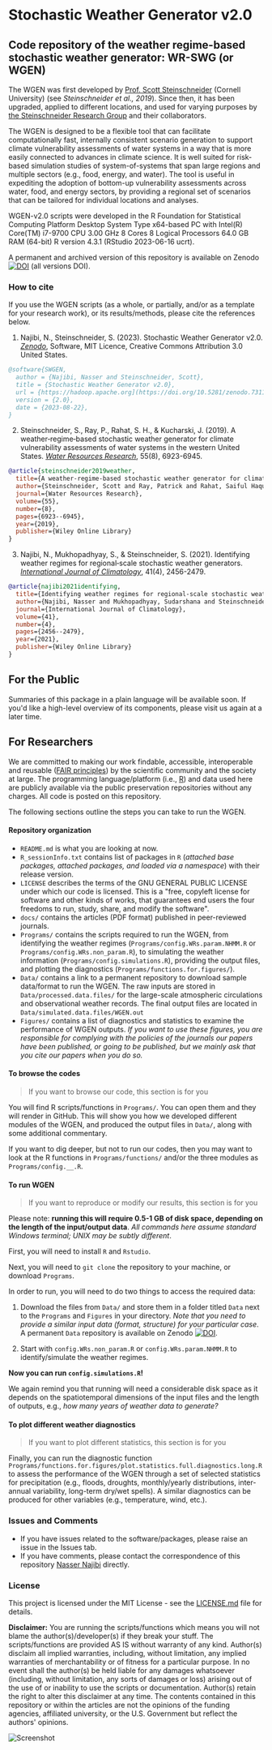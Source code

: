 # Stochastic Weather Generator v2.0

## Code repository of the weather regime-based stochastic weather generator: WR-SWG (or WGEN) ##

The WGEN was first developed by [Prof. Scott Steinschneider](https://github.com/SteinschneiderLab) (Cornell University) (see *Steinschneider et al., 2019*). 
Since then, it has been upgraded, applied to different locations, and used for varying purposes by [the Steinschneider Research Group]( https://blogs.cornell.edu/steinschneider/) and their collaborators.

The WGEN is designed to be a flexible tool that can facilitate computationally fast, internally consistent scenario generation to support climate vulnerability assessments of water systems in a way that is more easily connected to advances in climate science. 
It is well suited for risk-based simulation studies of system-of-systems that span large regions and multiple sectors (e.g., food, energy, and water).
The tool is useful in expediting the adoption of bottom-up vulnerability assessments across water, food, and energy sectors, by providing a regional set of scenarios that can be tailored for individual locations and analyses.

WGEN-v2.0 scripts were developed in the R Foundation for Statistical Computing Platform Desktop System Type x64-based PC with Intel(R) Core(TM) i7-9700 CPU 3.00 GHz 8 Cores 8 Logical Processors 64.0 GB RAM (64-bit) R version 4.3.1 (RStudio 2023-06-16 ucrt).

A permanent and archived version of this repository is available on Zenodo [![DOI](https://zenodo.org/badge/DOI/10.5281/zenodo.7311768.svg)](https://doi.org/10.5281/zenodo.7311768) (all versions DOI).

### How to cite

If you use the WGEN scripts (as a whole, or partially, and/or as a template for your research work), 
or its results/methods, please cite the references below.

1. Najibi, N., Steinschneider, S. (2023). Stochastic Weather Generator v2.0. *[Zenodo](https://doi.org/10.5281/zenodo.7311768)*, Software, MIT Licence, Creative Commons Attribution 3.0 United States.

```bibtex
@software{SWGEN,
  author = {Najibi, Nasser and Steinschneider, Scott},
  title = {Stochastic Weather Generator v2.0},
  url = {https://hadoop.apache.org](https://doi.org/10.5281/zenodo.7311768},
  version = {2.0},
  date = {2023-08-22},
}
```

2. Steinschneider, S., Ray, P., Rahat, S. H., & Kucharski, J. (2019). A weather‐regime‐based stochastic weather generator for climate vulnerability assessments of water systems in the western United States. *[Water Resources Research](https://doi.org/10.1029/2018WR024446)*, 55(8), 6923-6945.

```bibtex
@article{steinschneider2019weather,
  title={A weather-regime-based stochastic weather generator for climate vulnerability assessments of water systems in the western United States},
  author={Steinschneider, Scott and Ray, Patrick and Rahat, Saiful Haque and Kucharski, John},
  journal={Water Resources Research},
  volume={55},
  number={8},
  pages={6923--6945},
  year={2019},
  publisher={Wiley Online Library}
}
```

3. Najibi, N., Mukhopadhyay, S., & Steinschneider, S. (2021). Identifying weather regimes for regional‐scale stochastic weather generators. *[International Journal of Climatology](https://doi.org/10.1002/joc.6969)*, 41(4), 2456-2479.
```bibtex
@article{najibi2021identifying,
  title={Identifying weather regimes for regional-scale stochastic weather generators},
  author={Najibi, Nasser and Mukhopadhyay, Sudarshana and Steinschneider, Scott},
  journal={International Journal of Climatology},
  volume={41},
  number={4},
  pages={2456--2479},
  year={2021},
  publisher={Wiley Online Library}
}
```

## For the Public

Summaries of this package in a plain language will be available soon. If you'd like a high-level overview of its components, please visit us again at a later time. 


## For Researchers

We are committed to making our work findable, accessible, interoperable and reusable ([FAIR principles](https://www.nature.com/articles/sdata201618)) by the scientific community and the society at large.
The programming language/platform (i.e., [R](https://www.r-project.org/)) and data used here are publicly available via the public preservation repositories without any charges.
All code is posted on this repository.

The following sections outline the steps you can take to run the WGEN.

#### Repository organization

- `README.md` is what you are looking at now.
- `R_sessionInfo.txt` contains list of packages in `R` (_attached base packages, attached packages, and loaded via a namespace_) with their release version. 
- `LICENSE` describes the terms of the GNU GENERAL PUBLIC LICENSE under which our code is licensed. This is a "free, copyleft license for software and other kinds of works, that guarantees end users the four freedoms to run, study, share, and modify the software".
- `docs/` contains the articles (PDF format) published in peer-reviewed journals.
- `Programs/` contains the scripts required to run the WGEN, from identifying the weather regimes (`Programs/config.WRs.param.NHMM.R` or `Programs/config.WRs.non_param.R`), to simulating the weather information (`Programs/config.simulations.R`), providing the output files, and plotting the diagnostics (`Programs/functions.for.figures/`).
- `Data/` contains a link to a permanent repository to download sample data/format to run the WGEN. The raw inputs are stored in `Data/processed.data.files/` for the large-scale atmospheric circulations and observational weather records. The final output files are located in `Data/simulated.data.files/WGEN.out`
- `Figures/` contains a list of diagnostics and statistics to examine the performance of WGEN outputs. _If you want to use these figures, you are responsible for complying with the policies of the journals our papers have been published, or going to be published, but we mainly ask that you cite our papers when you do so._


#### To browse the codes

> If you want to browse our code, this section is for you

You will find R scripts/functions in `Programs/`.
You can open them and they will render in GitHub.
This will show you how we developed different modules of the WGEN, and produced the output files in `Data/`, along with some additional commentary.

If you want to dig deeper, but not to run our codes, then you may want to look at the R functions in `Programs/functions/` and/or the three modules as `Programs/config.__.R`.

#### To run WGEN

> If you want to reproduce or modify our results, this section is for you

Please note: **running this will require 0.5-1 GB of disk space, depending on the length of the input/output data**.
*All commands here assume standard Windows terminal; UNIX may be subtly different*.

First, you will need to install `R` and `Rstudio`.

Next, you will need to `git clone` the repository to your machine, or download `Programs`.


In order to run, you will need to do two things to access the required data:

1. Download the files from `Data/` and store them in a folder titled `Data` next to the `Programs` and `Figures` in your directory. *Note that you need to provide a similar input data (format, structure) for your particular case*. A permanent `Data` repository is available on Zenodo [![DOI](https://zenodo.org/badge/DOI/10.5281/zenodo.7311768.svg)](https://doi.org/10.5281/zenodo.7311768).

1. Start with `config.WRs.non_param.R` or `config.WRs.param.NHMM.R` to identify/simulate the weather regimes.

**Now you can run `config.simulations.R`!**

We again remind you that running will need a considerable disk space as it depends on the spatiotemporal dimensions of the input files and the length of outputs, e.g., *how many years of weather data to generate?*

#### To plot different weather diagnostics

> If you want to plot different statistics, this section is for you

Finally, you can run the diagnostic function `Programs/functions.for.figures/plot.statistics.full.diagnostics.long.R` to assess the performance of the WGEN through a set of selected statistics for precipitation (e.g., floods, droughts, monthly/yearly distributions, inter-annual variability, long-term dry/wet spells).
A similar diagnostics can be produced for other variables (e.g., temperature, wind, etc.).

### Issues and Comments

- If you have issues related to the software/packages, please raise an issue in the Issues tab.
- If you have comments, please contact the correspondence of this repository [Nasser Najibi](https://nassernajibi.com) directly.

### License
This project is licensed under the MIT License - see the [LICENSE.md](https://github.com/nassernajibi/WGEN-v2.0/blob/83e90d81cd08d2aa18e998d7ad42c8c437308f9a/LICENSE) file for details.

**Disclaimer:**
You are running the scripts/functions which means you will not blame the author(s)/developer(s) if they break your stuff.
The scripts/functions are provided AS IS without warranty of any kind. Author(s) disclaim all implied warranties, including, without limitation, any implied warranties of merchantability or of fitness for a particular purpose. 
In no event shall the author(s) be held liable for any damages whatsoever (including, without limitation, any sorts of damages or loss) arising out of the use of or inability to use the scripts or documentation.
Author(s) retain the right to alter this disclaimer at any time.
The contents contained in this repository or within the articles are not the opinions of the funding agencies, affiliated university, or the U.S. Government but reflect the authors' opinions.

![Screenshot](https://brand.cornell.edu/assets/images/examples/trademarks/brand_registered.svg)

